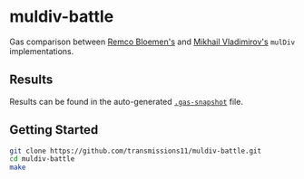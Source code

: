# muldiv-battle

Gas comparison between [Remco Bloemen's](https://xn--2-umb.com/21/muldiv/) and [Mikhail Vladimirov's](https://medium.com/coinmonks/math-in-solidity-part-3-percents-and-proportions-4db014e080b1) `mulDiv` implementations.

## Results

Results can be found in the auto-generated [`.gas-snapshot`](.gas-snapshot) file.

## Getting Started

```sh
git clone https://github.com/transmissions11/muldiv-battle.git
cd muldiv-battle
make
```
